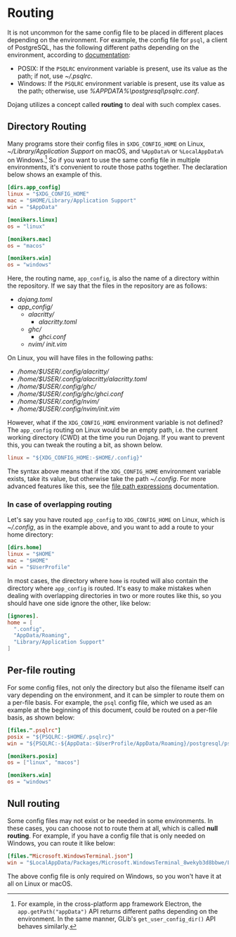 Routing
=======

It is not uncommon for the same config file to be placed in different places
depending on the environment.  For example, the config file for `psql`,
a client of PostgreSQL, has the following different paths depending
on the environment, according to [documentation][1]:

  - POSIX: If the `PSQLRC` environment variable is present,
    use its value as the path; if not, use *~/.psqlrc*.
  - Windows: If the `PSQLRC` environment variable is present,
    use its value as the path;
    otherwise, use *%APPDATA%\postgresql\psqlrc.conf*.

Dojang utilizes a concept called **routing** to deal with such complex cases.

[1]: https://www.postgresql.org/docs/current/app-psql.html#APP-PSQL-FILES-PSQLRC


Directory Routing
-----------------

Many programs store their config files in `$XDG_CONFIG_HOME` on Linux,
*~/Library/Application Support* on macOS, and `%AppData%` or `%LocalAppData%`
on Windows.[^1]  So if you want to use the same config file in multiple
environments, it's convenient to route those paths together.
The declaration below shows an example of this.

~~~~ toml
[dirs.app_config]
linux = "$XDG_CONFIG_HOME"
mac = "$HOME/Library/Application Support"
win = "$AppData"

[monikers.linux]
os = "linux"

[monikers.mac]
os = "macos"

[monikers.win]
os = "windows"
~~~~

Here, the routing name, `app_config`, is also the name of a directory within
the repository. If we say that the files in the repository are as follows:

- *dojang.toml*
- *app_config/*
    - *alacritty/*
        - *alacritty.toml*
    - *ghc/*
        - *ghci.conf*
    - *nvim/*
        *init.vim*

On Linux, you will have files in the following paths:

- */home/$USER/.config/alacritty/*
- */home/$USER/.config/alacritty/alacritty.toml*
- */home/$USER/.config/ghc/*
- */home/$USER/.config/ghc/ghci.conf*
- */home/$USER/.config/nvim/*
- */home/$USER/.config/nvim/init.vim*

However, what if the `XDG_CONFIG_HOME` environment variable is not defined?
The `app_config` routing on Linux would be an empty path, i.e. the current
working directory (CWD) at the time you run Dojang.  If you want to prevent
this, you can tweak the routing a bit, as shown below.

~~~~ toml
linux = "${XDG_CONFIG_HOME:-$HOME/.config}"
~~~~

The syntax above means that if the `XDG_CONFIG_HOME` environment variable
exists, take its value, but otherwise take the path *~/.config*.
For more advanced features like this, see the [file path
expressions](file-path-expression.en.md) documentation.

[^1]: For example, in the cross-platform app framework Electron,
      the `app.getPath("appData")` API returns different paths depending on
      the environment.  In the same manner, GLib's `get_user_config_dir()` API
      behaves similarly.

### In case of overlapping routing

Let's say you have routed `app_config` to `XDG_CONFIG_HOME` on Linux,
which is *~/.config*, as in the example above, and you want to add a route to
your home directory:

~~~~ toml
[dirs.home]
linux = "$HOME"
mac = "$HOME"
win = "$UserProfile"
~~~~

In most cases, the directory where `home` is routed will also contain
the directory where `app_config` is routed.  It's easy to make mistakes
when dealing with overlapping directories in two or more routes like this,
so you should have one side ignore the other, like below:

~~~~ toml
[ignores].
home = [
  ".config",
  "AppData/Roaming",
  "Library/Application Support"
]
~~~~


Per-file routing
----------------

For some config files, not only the directory but also the filename
itself can vary depending on the environment, and it can be simpler to route
them on a per-file basis.  For example, the `psql` config file,
which we used as an example at the beginning of this document,
could be routed on a per-file basis, as shown below:

~~~~ toml
[files.".psqlrc"]
posix = "${PSQLRC:-$HOME/.psqlrc}"
win = "${PSQLRC:-${AppData:-$UserProfile/AppData/Roaming}/postgresql/psqlrc.conf}"

[monikers.posix]
os = ["linux", "macos"]

[monikers.win]
os = "windows"
~~~~

## Null routing

Some config files may not exist or be needed in some environments.
In these cases, you can choose not to route them at all,
which is called **null routing**.  For example, if you have a config file
that is only needed on Windows, you can route it like below:

~~~~ toml
[files."Microsoft.WindowsTerminal.json"]
win = "$LocalAppData/Packages/Microsoft.WindowsTerminal_8wekyb3d8bbwe/LocalState/settings.json"
~~~~

The above config file is only required on Windows, so you won't have it at all
on Linux or macOS.

<!-- cSpell: ignore alacritty APPDATA ghci nvim psql PSQLRC 8wekyb3d8bbwe -->

